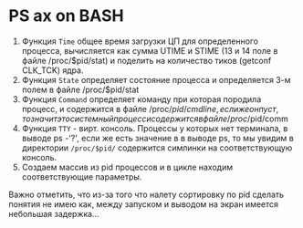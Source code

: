 # PS ax on BASH

1. Функция `Time` общее время загрузки ЦП для определенного процесса, вычисляется как сумма UTIME и STIME (13 и 14 поле в файле /proc/$pid/stat) и поделить на количество тиков (getconf CLK_TCK) ядра.
2. Функция `State` определяет состояние процесса и определяется 3-м полем в файле /proc/$pid/stat
3. Функция `Command` определяет команду при которая породила процесс, и содержится в файле /proc/$pid/cmdline, если же он пуст, то значит это системный процесс и           содержится в файле /proc/$pid/comm
4. Функция `TTY` - вирт. консоль. Процессы  у которых нет терминала, в выводе ps -'?', если же есть значение в в выводе ps, то мы увидим в директории `/proc/$pid/`  содержится симлинки на соответствующую консоль.
5. Создаем массив из pid процессов и в цикле находим соответствующие параметры. 
 
Важно отметить, что из-за того что налету сортировку по pid сделать понятия не имею как, между запуском и выводом на экран имеется небольшая задержка...
 

